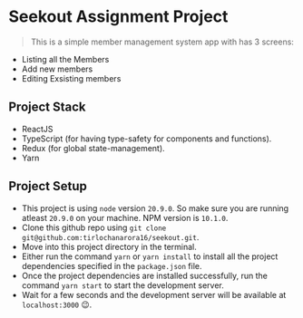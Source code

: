 # Seekout Assignment Project

> This is a simple member management system app with has 3 screens:

- Listing all the Members
- Add new members
- Editing Exsisting members

## Project Stack

- ReactJS
- TypeScript (for having type-safety for components and functions).
- Redux (for global state-management).
- Yarn

## Project Setup

- This project is using `node` version `20.9.0`. So make sure you are running atleast `20.9.0` on your machine. NPM version is `10.1.0`.
- Clone this github repo using `git clone git@github.com:tirlochanarora16/seekout.git`.
- Move into this project directory in the terminal.
- Either run the command `yarn` or `yarn install` to install all the project dependencies specified in the `package.json` file.
- Once the project dependencies are installed successfully, run the command `yarn start` to start the development server.
- Wait for a few seconds and the development server will be available at `localhost:3000` 😉.
